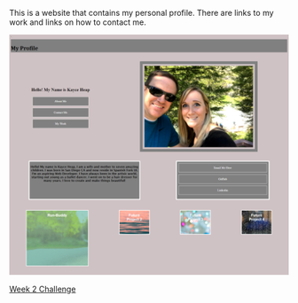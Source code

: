 This is a website that contains my personal profile. There are links to my work and links on how to contact me.

<img src="Screenshot.png"></img>

<a href="https://kayceheap.github.io/Week2Challenge/">Week 2 Challenge</a>